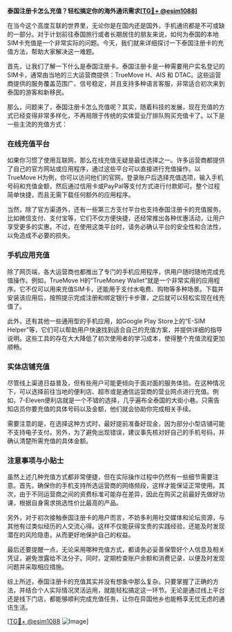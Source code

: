 **泰国注册卡怎么充值？轻松搞定你的海外通讯需求[[TG💪+ @esim1088](https://t.me/s/esim1088)]**

在当今这个高度互联的世界里，无论你是在国内还是国外，手机通讯都是不可或缺的一部分。对于计划前往泰国旅行或者长期居住的朋友来说，如何为泰国的本地SIM卡充值是一个非常实际的问题。今天，我们就来详细探讨一下泰国注册卡的充值方法，帮助大家解决这一难题。

首先，让我们了解一下什么是泰国注册卡。泰国注册卡是一种需要用户实名登记的SIM卡，通常由当地的三大运营商提供：TrueMove H、AIS 和 DTAC。这些运营商提供的服务覆盖范围广、信号稳定，并且支持多种语言客服，非常适合初次来到泰国的游客和新移民。

那么，问题来了，泰国注册卡怎么充值呢？其实，随着科技的发展，现在充值的方式已经变得非常多样化，不再局限于传统的实体营业厅排队购买充值卡了。以下是一些主流的充值方式：

### 在线充值平台

如果你习惯了使用互联网，那么在线充值无疑是最佳选择之一。许多运营商都提供了自己的官方网站或应用程序，通过这些平台可以直接进行充值操作。以TrueMove H为例，你可以访问他们的官网，登录账户后选择充值选项，输入手机号码和充值金额，然后通过信用卡或PayPal等支付方式进行付款即可。整个过程简单快捷，而且无需下载任何额外的应用程序。

当然，除了官方渠道外，还有一些第三方支付平台也支持泰国注册卡的充值服务。比如微信支付、支付宝等，它们不仅方便快捷，还经常推出各种优惠活动，让用户享受更多的实惠。不过，在使用这类平台时，请务必确认平台的安全性和合法性，以免造成不必要的损失。

### 手机应用充值

除了网页端，各大运营商也都推出了专门的手机应用程序，供用户随时随地完成充值操作。例如，TrueMove H的“TrueMoney Wallet”就是一个非常实用的应用程序。它不仅可以用来充值SIM卡，还能用于支付水电费、购物等多种场景。下载并安装该应用后，按照提示完成注册和绑定银行卡步骤，之后就可以轻松实现在线充值了。

此外，还有其他一些通用型的手机应用，如Google Play Store上的“E-SIM Helper”等，它们可以帮助用户快速找到适合自己的充值方案，并提供详细的指导说明。这些工具的存在大大降低了初次使用者的学习成本，使得整个充值流程更加顺畅。

### 实体店铺充值

尽管线上渠道日益普及，但有些用户可能更倾向于面对面的服务体验。在这种情况下，可以选择前往当地的便利店、超市或是通信运营商的营业网点进行充值。例如，7-Eleven便利店就是一个不错的选择，几乎遍布全泰国的大街小巷。只需告知店员你要充值的具体号码以及金额，他们就会协助你完成相关手续。

需要注意的是，在选择这种方式时，最好提前准备好现金，因为部分小型店铺可能不支持电子支付。另外，为了避免出现错误，建议事先核对好自己的手机号码，并确认清楚所需充值的具体金额。

### 注意事项与小贴士

虽然上述几种充值方式都非常便捷，但在实际操作过程中仍然有一些细节需要注意。首先，确保你的手机支持所选运营商的网络频段，这样才能保证正常使用。其次，由于不同运营商之间的资费标准可能存在差异，因此在购买之前最好先做好功课，根据自身需求挑选性价比最高的产品。

另外，对于初次接触泰国注册卡的用户而言，不妨多利用社交媒体和论坛资源，与其他有过类似经历的人交流心得。这样不仅能获得宝贵的实践经验，还能及时发现潜在的风险隐患，从而更好地保护自己的权益。

最后还要提醒一点，无论采用哪种充值方式，都请务必妥善保管好个人信息及相关凭证，避免泄露给不法分子。同时，定期检查账户余额和消费记录，以便及时发现问题并采取相应措施。

综上所述，泰国注册卡的充值其实并没有想象中那么复杂。只要掌握了正确的方法，并结合个人实际情况灵活运用，就能轻松搞定这一环节。无论是通过线上平台还是线下门店，都能够顺利完成充值任务，让你在异国他乡也能畅享无忧无虑的通讯生活。

[[TG💪+ @esim1088](https://t.me/s/esim1088) ![Image](https://i.postimg.cc/4NQfJmqS/Snipaste-2025-05-13-00-14-12.png)]